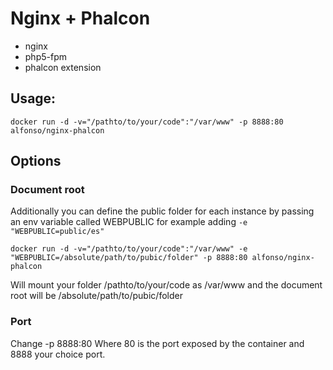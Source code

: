 # Nginx + Phalcon

- nginx 
- php5-fpm
- phalcon extension

## Usage:
	docker run -d -v="/pathto/to/your/code":"/var/www" -p 8888:80 alfonso/nginx-phalcon

## Options
### Document root
Additionally you can define the public folder for each instance by passing an env variable called WEBPUBLIC for example adding `-e "WEBPUBLIC=public/es"`

	docker run -d -v="/pathto/to/your/code":"/var/www" -e "WEBPUBLIC=/absolute/path/to/pubic/folder" -p 8888:80 alfonso/nginx-phalcon

Will mount your folder /pathto/to/your/code  as /var/www and the document root will be /absolute/path/to/pubic/folder
### Port
Change -p 8888:80
Where 80 is the port exposed by the container and 8888 your choice port.